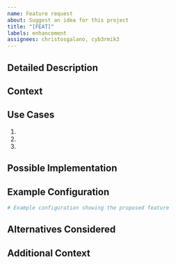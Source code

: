 ```yaml
---
name: Feature request
about: Suggest an idea for this project
title: "[FEAT]"
labels: enhancement
assignees: christosgalano, cyb3rmik3
---
```


<!--- Provide a general summary of the issue in the Title above -->

## Detailed Description
<!--- Provide a detailed description of the change or addition you are proposing -->

## Context
<!--- Why is this change important to you? How would you use it? -->
<!--- How can it benefit other users? -->

## Use Cases
<!--- Describe specific use cases this feature would address -->
<!--- Examples of how this would improve KQL query management -->
1.
2.
3.

## Possible Implementation
<!--- Not obligatory, but suggest an idea for implementing addition or change -->

## Example Configuration
<!--- If applicable, provide example YAML configurations or KQL queries -->
```yaml
# Example configuration showing the proposed feature
```

## Alternatives Considered
<!--- Have you considered any alternative solutions or features? -->
<!--- What are the pros/cons of alternatives? -->

## Additional Context
<!--- Add any other context or screenshots about the feature request here -->
